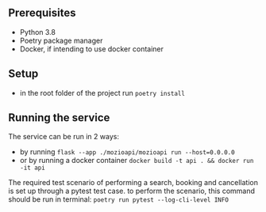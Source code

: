 ## Prerequisites
  - Python 3.8
  - Poetry package manager
  - Docker, if intending to use docker container

## Setup
  - in the root folder of the project run `poetry install`

## Running the service

The service can be run in 2 ways:
  - by running `flask --app ./mozioapi/mozioapi run --host=0.0.0.0`
  - or by running a docker container `docker build -t api . && docker run -it api`


The required test scenario of performing a search, booking and cancellation is set up through a pytest test case.
to perform the scenario, this command should be run in terminal: `poetry run pytest --log-cli-level INFO`